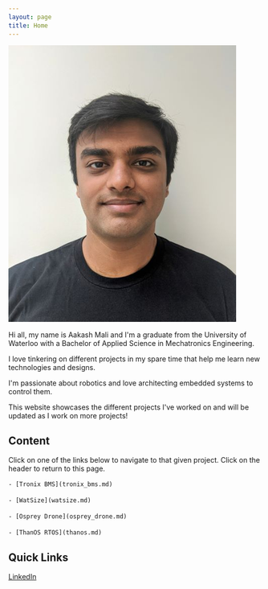 ```yaml
---
layout: page
title: Home
---
```


![](images/biopic.jpg)

Hi all, my name is Aakash Mali and I'm a graduate from the University of Waterloo with a Bachelor of Applied Science in Mechatronics Engineering.

I love tinkering on different projects in my spare time that help me learn new technologies and designs. 

I'm passionate about robotics and love architecting embedded systems to control them.

This website showcases the different projects I've worked on and will be updated as I work on more projects!


## Content
Click on one of the links below to navigate to that given project. Click on the header to return to this page.

	- [Tronix BMS](tronix_bms.md)
	
	- [WatSize](watsize.md)
	
	- [Osprey Drone](osprey_drone.md)
	
	- [ThanOS RTOS](thanos.md)
	

## Quick Links
[LinkedIn](https://www.linkedin.com/in/aakash-mali/)
